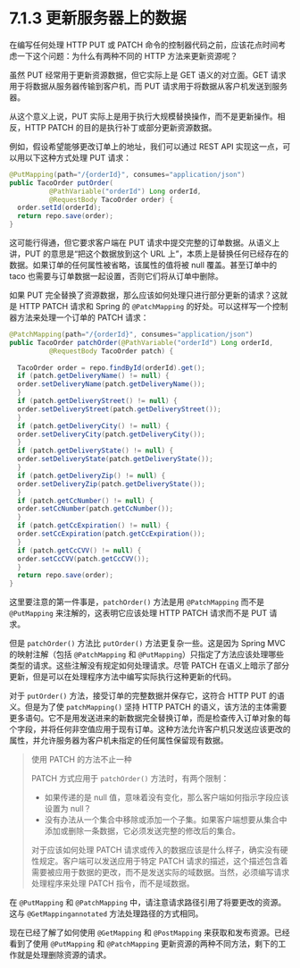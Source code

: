 # 7.1.3 更新服务器上的数据

在编写任何处理 HTTP PUT 或 PATCH 命令的控制器代码之前，应该花点时间考虑一下这个问题：为什么有两种不同的 HTTP 方法来更新资源呢？

虽然 PUT 经常用于更新资源数据，但它实际上是 GET 语义的对立面。GET 请求用于将数据从服务器传输到客户机，而 PUT 请求用于将数据从客户机发送到服务器。

从这个意义上说，PUT 实际上是用于执行大规模替换操作，而不是更新操作。相反，HTTP PATCH 的目的是执行补丁或部分更新资源数据。

例如，假设希望能够更改订单上的地址，我们可以通过 REST API 实现这一点，可以用以下这种方式处理 PUT 请求：

```java
@PutMapping(path="/{orderId}", consumes="application/json")
public TacoOrder putOrder(
          @PathVariable("orderId") Long orderId,
          @RequestBody TacoOrder order) {
  order.setId(orderId);
  return repo.save(order);
}
```

这可能行得通，但它要求客户端在 PUT 请求中提交完整的订单数据。从语义上讲，PUT 的意思是“把这个数据放到这个 URL 上”，本质上是替换任何已经存在的数据。如果订单的任何属性被省略，该属性的值将被 null 覆盖。甚至订单中的 taco 也需要与订单数据一起设置，否则它们将从订单中删除。

如果 PUT 完全替换了资源数据，那么应该如何处理只进行部分更新的请求？这就是 HTTP PATCH 请求和 Spring 的 `@PatchMapping` 的好处。可以这样写一个控制器方法来处理一个订单的 PATCH 请求：

```java
@PatchMapping(path="/{orderId}", consumes="application/json")
public TacoOrder patchOrder(@PathVariable("orderId") Long orderId,
          @RequestBody TacoOrder patch) {
              
  TacoOrder order = repo.findById(orderId).get();
  if (patch.getDeliveryName() != null) {
  order.setDeliveryName(patch.getDeliveryName());
  }
  if (patch.getDeliveryStreet() != null) {
  order.setDeliveryStreet(patch.getDeliveryStreet());
  }
  if (patch.getDeliveryCity() != null) {
  order.setDeliveryCity(patch.getDeliveryCity());
  }
  if (patch.getDeliveryState() != null) {
  order.setDeliveryState(patch.getDeliveryState());
  }
  if (patch.getDeliveryZip() != null) {
  order.setDeliveryZip(patch.getDeliveryState());
  }
  if (patch.getCcNumber() != null) {
  order.setCcNumber(patch.getCcNumber());
  }
  if (patch.getCcExpiration() != null) {
  order.setCcExpiration(patch.getCcExpiration());
  }
  if (patch.getCcCVV() != null) {
  order.setCcCVV(patch.getCcCVV());
  }
  return repo.save(order);
}
```

这里要注意的第一件事是，`patchOrder()` 方法是用 `@PatchMapping` 而不是 `@PutMapping` 来注解的，这表明它应该处理 HTTP PATCH 请求而不是 PUT 请求。

但是 `patchOrder()` 方法比 `putOrder()` 方法更复杂一些。这是因为 Spring MVC 的映射注解（包括 `@PatchMapping` 和 `@PutMapping`）只指定了方法应该处理哪些类型的请求。这些注解没有规定如何处理请求。尽管 PATCH 在语义上暗示了部分更新，但是可以在处理程序方法中编写实际执行这种更新的代码。

对于 `putOrder()` 方法，接受订单的完整数据并保存它，这符合 HTTP PUT 的语义。但是为了使 `patchMapping()` 坚持 HTTP PATCH 的语义，该方法的主体需要更多语句。它不是用发送进来的新数据完全替换订单，而是检查传入订单对象的每个字段，并将任何非空值应用于现有订单。这种方法允许客户机只发送应该更改的属性，并允许服务器为客户机未指定的任何属性保留现有数据。

> 使用 PATCH 的方法不止一种
>
> PATCH 方式应用于 `patchOrder()` 方法时，有两个限制：
>
> * 如果传递的是 null 值，意味着没有变化，那么客户端如何指示字段应该设置为 null？
> * 没有办法从一个集合中移除或添加一个子集。如果客户端想要从集合中添加或删除一条数据，它必须发送完整的修改后的集合。
>
> 对于应该如何处理 PATCH 请求或传入的数据应该是什么样子，确实没有硬性规定。客户端可以发送应用于特定 PATCH 请求的描述，这个描述包含着需要被应用于数据的更改，而不是发送实际的域数据。当然，必须编写请求处理程序来处理 PATCH 指令，而不是域数据。

在 `@PutMapping` 和 `@PatchMapping` 中，请注意请求路径引用了将要更改的资源。这与 `@GetMappingannotated` 方法处理路径的方式相同。

现在已经了解了如何使用 `@GetMapping` 和 `@PostMapping` 来获取和发布资源。已经看到了使用 `@PutMapping` 和 `@PatchMapping` 更新资源的两种不同方法，剩下的工作就是处理删除资源的请求。



